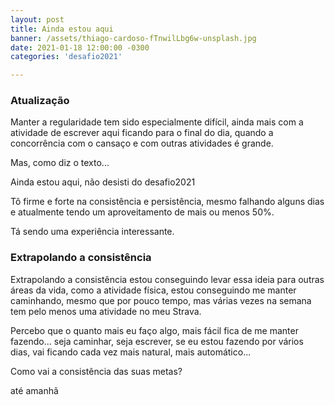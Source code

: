```yaml
---
layout: post
title: Ainda estou aqui
banner: /assets/thiago-cardoso-fTnwilLbg6w-unsplash.jpg
date: 2021-01-18 12:00:00 -0300
categories: 'desafio2021'

---
```

### Atualização

Manter a regularidade tem sido especialmente difícil, ainda mais com a atividade de escrever aqui ficando para o final do dia, quando a concorrência com o cansaço e com outras atividades é grande.

Mas, como diz o texto...

Ainda estou aqui, não desisti do desafio2021

Tô firme e forte na consistência e persistência, mesmo falhando alguns dias e atualmente tendo um aproveitamento de mais ou menos 50%.

Tá sendo uma experiência interessante.

### Extrapolando a consistência

Extrapolando a consistência estou conseguindo levar essa ideia para outras áreas da vida, como a atividade física, estou conseguindo me manter caminhando, mesmo que por pouco tempo, mas várias vezes na semana tem pelo menos uma atividade no meu Strava.

Percebo que o quanto mais eu faço algo, mais fácil fica de me manter fazendo... seja caminhar, seja escrever, se eu estou fazendo por vários dias, vai ficando cada vez mais natural, mais automático...


Como vai a consistência das suas metas?

até amanhã
